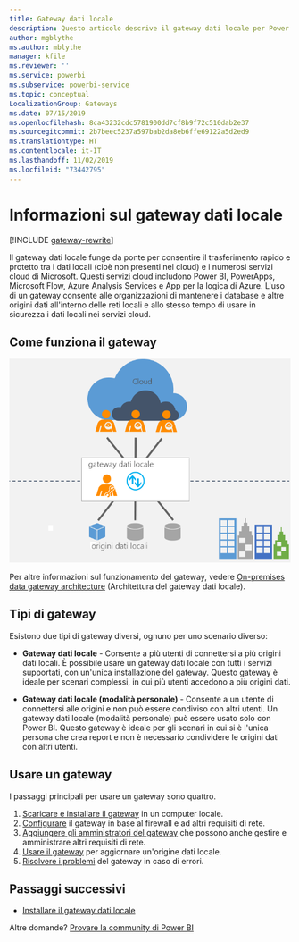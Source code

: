 ```yaml
---
title: Gateway dati locale
description: Questo articolo descrive il gateway dati locale per Power BI. È possibile usare questo gateway per usare le origini dati DirectQuery. È anche possibile usare questo gateway per aggiornare i set di dati cloud con dati locali.
author: mgblythe
ms.author: mblythe
manager: kfile
ms.reviewer: ''
ms.service: powerbi
ms.subservice: powerbi-service
ms.topic: conceptual
LocalizationGroup: Gateways
ms.date: 07/15/2019
ms.openlocfilehash: 8ca43232cdc5781900dd7cf8b9f72c510dab2e37
ms.sourcegitcommit: 2b7beec5237a597bab2da8eb6ffe69122a5d2ed9
ms.translationtype: HT
ms.contentlocale: it-IT
ms.lasthandoff: 11/02/2019
ms.locfileid: "73442795"
---
```

# <a name="what-is-an-on-premises-data-gateway"></a>Informazioni sul gateway dati locale

[!INCLUDE [gateway-rewrite](includes/gateway-rewrite.md)]

Il gateway dati locale funge da ponte per consentire il trasferimento rapido e protetto tra i dati locali (cioè non presenti nel cloud) e i numerosi servizi cloud di Microsoft. Questi servizi cloud includono Power BI, PowerApps, Microsoft Flow, Azure Analysis Services e App per la logica di Azure. L'uso di un gateway consente alle organizzazioni di mantenere i database e altre origini dati all'interno delle reti locali e allo stesso tempo di usare in sicurezza i dati locali nei servizi cloud.

## <a name="how-the-gateway-works"></a>Come funziona il gateway

![Panoramica del gateway](media/service-gateway-onprem/on-premises-data-gateway.png)

Per altre informazioni sul funzionamento del gateway, vedere [On-premises data gateway architecture](/data-integration/gateway/service-gateway-onprem-indepth) (Architettura del gateway dati locale).

## <a name="types-of-gateways"></a>Tipi di gateway

Esistono due tipi di gateway diversi, ognuno per uno scenario diverso:

* **Gateway dati locale** - Consente a più utenti di connettersi a più origini dati locali. È possibile usare un gateway dati locale con tutti i servizi supportati, con un'unica installazione del gateway. Questo gateway è ideale per scenari complessi, in cui più utenti accedono a più origini dati.

* **Gateway dati locale (modalità personale)** - Consente a un utente di connettersi alle origini e non può essere condiviso con altri utenti. Un gateway dati locale (modalità personale) può essere usato solo con Power BI. Questo gateway è ideale per gli scenari in cui si è l'unica persona che crea report e non è necessario condividere le origini dati con altri utenti.

## <a name="use-a-gateway"></a>Usare un gateway

I passaggi principali per usare un gateway sono quattro.

1. [Scaricare e installare il gateway](/data-integration/gateway/service-gateway-install) in un computer locale.
1. [Configurare](/data-integration/gateway/service-gateway-app) il gateway in base al firewall e ad altri requisiti di rete.
1. [Aggiungere gli amministratori del gateway](/data-integration/gateway/service-gateway-manage) che possono anche gestire e amministrare altri requisiti di rete.
1. [Usare il gateway](service-gateway-sql-tutorial.md) per aggiornare un'origine dati locale.
1. [Risolvere i problemi](service-gateway-onprem-tshoot.md) del gateway in caso di errori.

## <a name="next-steps"></a>Passaggi successivi

* [Installare il gateway dati locale](/data-integration/gateway/service-gateway-install)

Altre domande? [Provare la community di Power BI](http://community.powerbi.com/)
